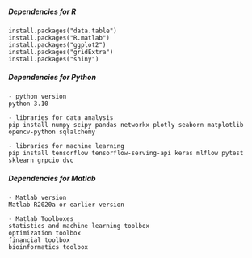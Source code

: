 
##### Dependencies for R
```
install.packages("data.table")
install.packages("R.matlab")
install.packages("ggplot2")
install.packages("gridExtra")
install.packages("shiny")
```

##### Dependencies for Python
```
- python version
python 3.10

- libraries for data analysis
pip install numpy scipy pandas networkx plotly seaborn matplotlib opencv-python sqlalchemy

- libraries for machine learning
pip install tensorflow tensorflow-serving-api keras mlflow pytest sklearn grpcio dvc
```

##### Dependencies for Matlab
```
- Matlab version
Matlab R2020a or earlier version

- Matlab Toolboxes
statistics and machine learning toolbox
optimization toolbox
financial toolbox
bioinformatics toolbox
```
